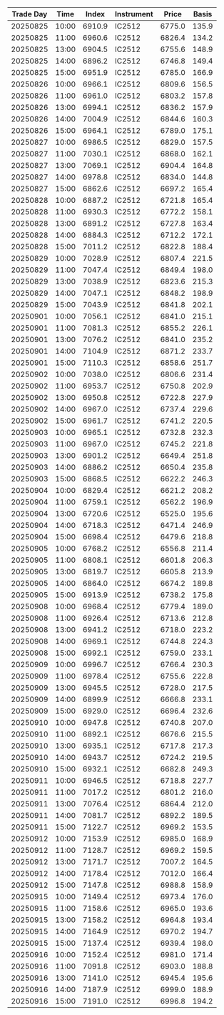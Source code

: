 | Trade Day  | Time | Index | Instrument | Price | Basis | 
| ---------- | ---- | ----- | ---------- | ----- | ----- | 
| 20250825 | 10:00 | 6910.9 | IC2512 | 6775.0 | 135.9 | 
| 20250825 | 11:00 | 6960.6 | IC2512 | 6826.4 | 134.2 | 
| 20250825 | 13:00 | 6904.5 | IC2512 | 6755.6 | 148.9 | 
| 20250825 | 14:00 | 6896.2 | IC2512 | 6746.8 | 149.4 | 
| 20250825 | 15:00 | 6951.9 | IC2512 | 6785.0 | 166.9 | 
| 20250826 | 10:00 | 6966.1 | IC2512 | 6809.6 | 156.5 | 
| 20250826 | 11:00 | 6961.0 | IC2512 | 6803.2 | 157.8 | 
| 20250826 | 13:00 | 6994.1 | IC2512 | 6836.2 | 157.9 | 
| 20250826 | 14:00 | 7004.9 | IC2512 | 6844.6 | 160.3 | 
| 20250826 | 15:00 | 6964.1 | IC2512 | 6789.0 | 175.1 | 
| 20250827 | 10:00 | 6986.5 | IC2512 | 6829.0 | 157.5 | 
| 20250827 | 11:00 | 7030.1 | IC2512 | 6868.0 | 162.1 | 
| 20250827 | 13:00 | 7069.1 | IC2512 | 6904.4 | 164.8 | 
| 20250827 | 14:00 | 6978.8 | IC2512 | 6834.0 | 144.8 | 
| 20250827 | 15:00 | 6862.6 | IC2512 | 6697.2 | 165.4 | 
| 20250828 | 10:00 | 6887.2 | IC2512 | 6721.8 | 165.4 | 
| 20250828 | 11:00 | 6930.3 | IC2512 | 6772.2 | 158.1 | 
| 20250828 | 13:00 | 6891.2 | IC2512 | 6727.8 | 163.4 | 
| 20250828 | 14:00 | 6884.3 | IC2512 | 6712.2 | 172.1 | 
| 20250828 | 15:00 | 7011.2 | IC2512 | 6822.8 | 188.4 | 
| 20250829 | 10:00 | 7028.9 | IC2512 | 6807.4 | 221.5 | 
| 20250829 | 11:00 | 7047.4 | IC2512 | 6849.4 | 198.0 | 
| 20250829 | 13:00 | 7038.9 | IC2512 | 6823.6 | 215.3 | 
| 20250829 | 14:00 | 7047.1 | IC2512 | 6848.2 | 198.9 | 
| 20250829 | 15:00 | 7043.9 | IC2512 | 6841.8 | 202.1 | 
| 20250901 | 10:00 | 7056.1 | IC2512 | 6841.0 | 215.1 | 
| 20250901 | 11:00 | 7081.3 | IC2512 | 6855.2 | 226.1 | 
| 20250901 | 13:00 | 7076.2 | IC2512 | 6841.0 | 235.2 | 
| 20250901 | 14:00 | 7104.9 | IC2512 | 6871.2 | 233.7 | 
| 20250901 | 15:00 | 7110.3 | IC2512 | 6858.6 | 251.7 | 
| 20250902 | 10:00 | 7038.0 | IC2512 | 6806.6 | 231.4 | 
| 20250902 | 11:00 | 6953.7 | IC2512 | 6750.8 | 202.9 | 
| 20250902 | 13:00 | 6950.8 | IC2512 | 6722.8 | 227.9 | 
| 20250902 | 14:00 | 6967.0 | IC2512 | 6737.4 | 229.6 | 
| 20250902 | 15:00 | 6961.7 | IC2512 | 6741.2 | 220.5 | 
| 20250903 | 10:00 | 6965.1 | IC2512 | 6732.8 | 232.3 | 
| 20250903 | 11:00 | 6967.0 | IC2512 | 6745.2 | 221.8 | 
| 20250903 | 13:00 | 6901.2 | IC2512 | 6649.4 | 251.8 | 
| 20250903 | 14:00 | 6886.2 | IC2512 | 6650.4 | 235.8 | 
| 20250903 | 15:00 | 6868.5 | IC2512 | 6622.2 | 246.3 | 
| 20250904 | 10:00 | 6829.4 | IC2512 | 6621.2 | 208.2 | 
| 20250904 | 11:00 | 6759.1 | IC2512 | 6562.2 | 196.9 | 
| 20250904 | 13:00 | 6720.6 | IC2512 | 6525.0 | 195.6 | 
| 20250904 | 14:00 | 6718.3 | IC2512 | 6471.4 | 246.9 | 
| 20250904 | 15:00 | 6698.4 | IC2512 | 6479.6 | 218.8 | 
| 20250905 | 10:00 | 6768.2 | IC2512 | 6556.8 | 211.4 | 
| 20250905 | 11:00 | 6808.1 | IC2512 | 6601.8 | 206.3 | 
| 20250905 | 13:00 | 6819.7 | IC2512 | 6605.8 | 213.9 | 
| 20250905 | 14:00 | 6864.0 | IC2512 | 6674.2 | 189.8 | 
| 20250905 | 15:00 | 6913.9 | IC2512 | 6738.2 | 175.8 | 
| 20250908 | 10:00 | 6968.4 | IC2512 | 6779.4 | 189.0 | 
| 20250908 | 11:00 | 6926.4 | IC2512 | 6713.6 | 212.8 | 
| 20250908 | 13:00 | 6941.2 | IC2512 | 6718.0 | 223.2 | 
| 20250908 | 14:00 | 6969.1 | IC2512 | 6744.8 | 224.3 | 
| 20250908 | 15:00 | 6992.1 | IC2512 | 6759.0 | 233.1 | 
| 20250909 | 10:00 | 6996.7 | IC2512 | 6766.4 | 230.3 | 
| 20250909 | 11:00 | 6978.4 | IC2512 | 6755.6 | 222.8 | 
| 20250909 | 13:00 | 6945.5 | IC2512 | 6728.0 | 217.5 | 
| 20250909 | 14:00 | 6899.9 | IC2512 | 6666.8 | 233.1 | 
| 20250909 | 15:00 | 6929.0 | IC2512 | 6696.4 | 232.6 | 
| 20250910 | 10:00 | 6947.8 | IC2512 | 6740.8 | 207.0 | 
| 20250910 | 11:00 | 6892.1 | IC2512 | 6676.6 | 215.5 | 
| 20250910 | 13:00 | 6935.1 | IC2512 | 6717.8 | 217.3 | 
| 20250910 | 14:00 | 6943.7 | IC2512 | 6724.2 | 219.5 | 
| 20250910 | 15:00 | 6932.1 | IC2512 | 6682.8 | 249.3 | 
| 20250911 | 10:00 | 6946.5 | IC2512 | 6718.8 | 227.7 | 
| 20250911 | 11:00 | 7017.2 | IC2512 | 6801.2 | 216.0 | 
| 20250911 | 13:00 | 7076.4 | IC2512 | 6864.4 | 212.0 | 
| 20250911 | 14:00 | 7081.7 | IC2512 | 6892.2 | 189.5 | 
| 20250911 | 15:00 | 7122.7 | IC2512 | 6969.2 | 153.5 | 
| 20250912 | 10:00 | 7153.9 | IC2512 | 6985.0 | 168.9 | 
| 20250912 | 11:00 | 7128.7 | IC2512 | 6969.2 | 159.5 | 
| 20250912 | 13:00 | 7171.7 | IC2512 | 7007.2 | 164.5 | 
| 20250912 | 14:00 | 7178.4 | IC2512 | 7012.0 | 166.4 | 
| 20250912 | 15:00 | 7147.8 | IC2512 | 6988.8 | 158.9 | 
| 20250915 | 10:00 | 7149.4 | IC2512 | 6973.4 | 176.0 | 
| 20250915 | 11:00 | 7158.6 | IC2512 | 6965.0 | 193.6 | 
| 20250915 | 13:00 | 7158.2 | IC2512 | 6964.8 | 193.4 | 
| 20250915 | 14:00 | 7164.9 | IC2512 | 6970.2 | 194.7 | 
| 20250915 | 15:00 | 7137.4 | IC2512 | 6939.4 | 198.0 | 
| 20250916 | 10:00 | 7152.4 | IC2512 | 6981.0 | 171.4 | 
| 20250916 | 11:00 | 7091.8 | IC2512 | 6903.0 | 188.8 | 
| 20250916 | 13:00 | 7141.0 | IC2512 | 6945.4 | 195.6 | 
| 20250916 | 14:00 | 7187.9 | IC2512 | 6999.0 | 188.9 | 
| 20250916 | 15:00 | 7191.0 | IC2512 | 6996.8 | 194.2 | 

